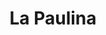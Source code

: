 ---
title: La Paulina
nombre_comunidad: La Paulina
municipio: Valdivia
departamento: Antioquia
descripcion: >-
  Es una comunidad dispersa en toda la vereda, casi el 80% a borde de carretera
  con familias muy numerosas (5 o 6 px). Cultivan cacao y tienen una asociación
  muy fuerte de productores. También tienen otros cultivos de pancoger y
  proyectos de piscicultura. 
num_personas: 1250
num_familias: 250
min_distancia_casco_urbano: 45
km_distancia_casco_urbano: 25
vias_acceso: >-
  La vereda está sobre la via que conecta a al costa Atlántica, por lo que tiene
  carretera pero en condiciones regulares. Hay riesgos de deslizamientos,
  derrumbes e inundación. 
infraestructura_comunitaria:
  - Caseta comunal
  - ' Sede ASOCAVAL'
  - Instituciones educativas (IE)
  - Espacios deportivos
notas_infraestructura_comunitaria: ''
liderazgo_comunidad:
  - >-
    Se identfican liderazgos importantes en el territorio.

    La JAC es activa y funciona.

    Hay una Asociación muy representativa en la vereda y a nivel municipal
    llamada Asociación de cacaoteros de Valdivia (ASOCAVAL).

    Se rescata la práctica de juntanzas comunitarias.
inclusion_diversidad_genero: |-
  Algunas mujeres hacen parte de ASOCAVAL.
  La JAC tiene una presidenta mujer
  No hay organizaciones de mujeres ni jóvenes
comentarios_conectividad: >-
  En algunos espacios se cuenta con señal,  en su mayoria debe ser con antena
  satelital
punto_SOLE: Centro Educativo rural La Paulina.
comentarios_punto_SOLE:
  - https://padlet.com/comunidadlapaulina/s51n6u4s7s5vukgz
ppales_actividades_economicas_vocacion_productiva:
  - Agricultura
  - Pesca
  - Minería
comentarios_ppales_actividades_economicas_vocacion_productiva: ''
comunidad_sostenible_uso_suelo: >-
  En el marco del proceso de sustitución de cultivos, se legalizaron 68 predios,
  lo que brinda sostenibilidad a la unidad productiva.
org_con_proyeccion: []
servicios_publicos_comunidades_focalizadas: []
comunidades_focalizadas_educacion_infraestructura_educativa:
  - Centro educativo rural La Paulina
  - IE de Puerto Valdivia
comunidades_focalizadas_practicas_organizativas:
  - Junta de Acción Comunal
  - Asociación de cacaoteros de Valdivia
  - Procesos en temas productivos y sociales
conectividad_minima: Regular
iniciativas_priorizadas:
  - >-
    Apoyo en Mejorar la calidad del grano de cacao - la planeación - la gestión
    socio empresarial y los niveles de competitividad de ASOCAVAL en el sector
    cacaotero del municipio de Valdivia - Antioquia a través del desarrollo de
    micro central de beneficio con capacidad de 50 ton /año inicialmente para
    cacao de comercio justo y posteriormente cacao orgánico. Además se realizó
    el fortalecimiento de ASOCAVAL como organización asociativa;
    comercializadora de cacao y la administradora de la central de beneficio;
    contribuyendo de esta forma a responder a las exigencias de mercado interno
    y externo; mejorar la cantidad y calidad de la materia prima que se 
    ofertará y mejorar las condiciones socio económicas de los asociados.
org_focalizada: []
riesgo: ''
otros_programas_USAID:
  - 'no'
alianzas_colaboradores:
  - Fedecacao
  - ' Casa Luker'
posibilidad_iniciativas_conjuntas_aliados_2: []
actividades_ocio: []
medios_comunicacion_narrativas_locales:
  - CV Comunicaciones
num_visitas_realizadas: 4
num_diagnosticos_rurales_participativos_realizados: 1
infraestructura_salud_atencion_psicosocial:
  - |+

notas_infraestructura_salud_atencion_psicosocial: >-
  Servicio habilitado de telemedicina para salud mental a través del convenio
  HOMO - USAID - OIM en el E.S.E HOSPITAL SAN JUAN DE DIOS, en la cabecera
  municipal de Valdivia. 
num_visitas_predio: 16
grafica_ubicacion_geografica: /charts/municipios/valdivia/ubicacion_geografica.html
url: /reportes/la-paulina
imagen_iniciativas_productivas: null
imagen_medios_comunicacion: null
layout: comunidad
download_file: /reportes/la-paulina.pdf

---